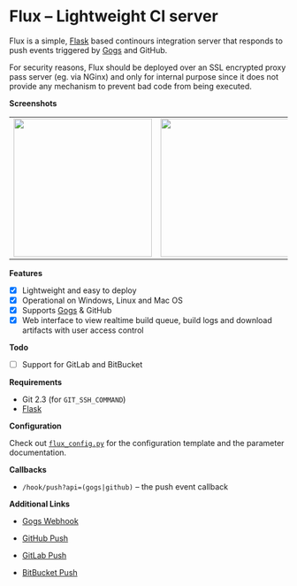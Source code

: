 # Flux &ndash; Lightweight CI server

Flux is a simple, [Flask][] based continours integration server
that responds to push events triggered by [Gogs][] and GitHub.

For security reasons, Flux should be deployed over an SSL
encrypted proxy pass server (eg. via NGinx) and only for
internal purpose since it does not provide any mechanism
to prevent bad code from being executed.

__Screenshots__

<table><tr>
  <td><a href="http://i.imgur.com/9z2POq2.png"><img src="http://i.imgur.com/9z2POq2.png" width="250"></a></td>
  <td><a href="http://i.imgur.com/TNQvcTb.png"><img src="http://i.imgur.com/TNQvcTb.png" width="250"></a></td>
  <td><a href="http://i.imgur.com/MMNKLqw.png"><img src="http://i.imgur.com/MMNKLqw.png" width="250"></a></td>
</tr></table>

__Features__

* [x] Lightweight and easy to deploy
* [x] Operational on Windows, Linux and Mac OS
* [x] Supports [Gogs][] & GitHub
* [x] Web interface to view realtime build queue, build logs
      and download artifacts with user access control

__Todo__

* [ ] Support for GitLab and BitBucket

__Requirements__

* Git 2.3 (for `GIT_SSH_COMMAND`)
* [Flask][]

__Configuration__

Check out [`flux_config.py`](flux_config.py) for the configuration
template and the parameter documentation.

__Callbacks__

* `/hook/push?api=(gogs|github)` &ndash; the push event callback

__Additional Links__

* [Gogs Webhook](https://gogs.io/docs/features/webhook)
* [GitHub Push](https://developer.github.com/v3/activity/events/types/#pushevent)
* [GitLab Push](https://gitlab.com/gitlab-org/gitlab-ce/blob/master/doc/web_hooks/web_hooks.md#push-events)
* [BitBucket Push](https://confluence.atlassian.com/bitbucket/event-payloads-740262817.html#EventPayloads-Push)

  [Flask]: http://flask.pocoo.org/
  [Gogs]: https://gogs.io/
